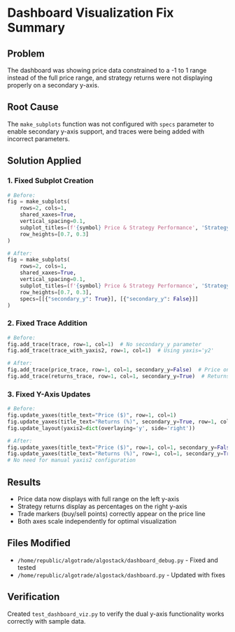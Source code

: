 # Dashboard Visualization Fix Summary

## Problem
The dashboard was showing price data constrained to a -1 to 1 range instead of the full price range, and strategy returns were not displaying properly on a secondary y-axis.

## Root Cause
The `make_subplots` function was not configured with `specs` parameter to enable secondary y-axis support, and traces were being added with incorrect parameters.

## Solution Applied

### 1. Fixed Subplot Creation
```python
# Before:
fig = make_subplots(
    rows=2, cols=1,
    shared_xaxes=True,
    vertical_spacing=0.1,
    subplot_titles=(f'{symbol} Price & Strategy Performance', 'Strategy Signals'),
    row_heights=[0.7, 0.3]
)

# After:
fig = make_subplots(
    rows=2, cols=1,
    shared_xaxes=True,
    vertical_spacing=0.1,
    subplot_titles=(f'{symbol} Price & Strategy Performance', 'Strategy Signals'),
    row_heights=[0.7, 0.3],
    specs=[[{"secondary_y": True}], [{"secondary_y": False}]]
)
```

### 2. Fixed Trace Addition
```python
# Before:
fig.add_trace(trace, row=1, col=1)  # No secondary_y parameter
fig.add_trace(trace_with_yaxis2, row=1, col=1)  # Using yaxis='y2'

# After:
fig.add_trace(price_trace, row=1, col=1, secondary_y=False)  # Price on primary
fig.add_trace(returns_trace, row=1, col=1, secondary_y=True)  # Returns on secondary
```

### 3. Fixed Y-Axis Updates
```python
# Before:
fig.update_yaxes(title_text="Price ($)", row=1, col=1)
fig.update_yaxes(title_text="Returns (%)", secondary_y=True, row=1, col=1)
fig.update_layout(yaxis2=dict(overlaying='y', side='right'))

# After:
fig.update_yaxes(title_text="Price ($)", row=1, col=1, secondary_y=False)
fig.update_yaxes(title_text="Returns (%)", row=1, col=1, secondary_y=True)
# No need for manual yaxis2 configuration
```

## Results
- Price data now displays with full range on the left y-axis
- Strategy returns display as percentages on the right y-axis
- Trade markers (buy/sell points) correctly appear on the price line
- Both axes scale independently for optimal visualization

## Files Modified
- `/home/republic/algotrade/algostack/dashboard_debug.py` - Fixed and tested
- `/home/republic/algotrade/algostack/dashboard.py` - Updated with fixes

## Verification
Created `test_dashboard_viz.py` to verify the dual y-axis functionality works correctly with sample data.